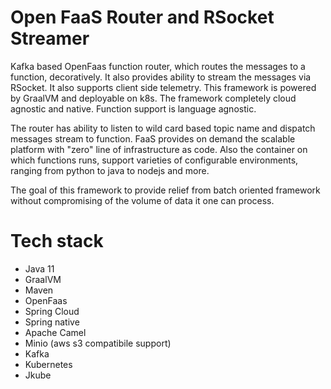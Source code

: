 # Open FaaS Router and RSocket Streamer

Kafka based OpenFaas function router, which routes the messages to a function, decoratively. It also provides ability to
stream the messages via RSocket. It also supports client side telemetry. This framework is powered by GraalVM and
deployable on k8s. The framework completely cloud agnostic and native. Function support is language agnostic.

The router has ability to listen to wild card based topic name and dispatch messages stream to function. FaaS provides
on demand the scalable platform with "zero" line of infrastructure as code. Also the container on which functions runs,
support varieties of configurable environments, ranging from python to java to nodejs and more.

The goal of this framework to provide relief from batch oriented framework without compromising of the volume of data it
one can process.

# Tech stack

- Java 11
- GraalVM
- Maven
- OpenFaas
- Spring Cloud
- Spring native
- Apache Camel
- Minio (aws s3 compatibile support)
- Kafka
- Kubernetes
- Jkube

